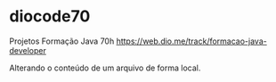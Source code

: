 # diocode70
Projetos Formação Java 70h https://web.dio.me/track/formacao-java-developer 

Alterando o conteúdo de um arquivo de forma local.
